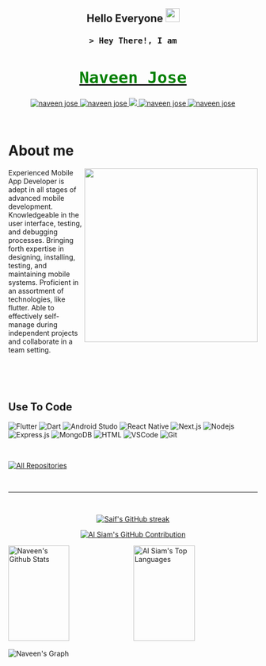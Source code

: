 
<h2 align="center">
  Hello Everyone
  <img src="https://media.giphy.com/media/hvRJCLFzcasrR4ia7z/giphy.gif" width="28">
</h2>


<!--
<p align="center">
  <a href="https://github.com/naveen jose"><img src="https://readme-typing-svg.herokuapp.com/?lines=Self%20Taught%20Programmer;Front%20End%20Developer;1.5%2B%20years%20of%20coding%20experience;Always%20learning%20new%20things&center=true&width=380&height=45"></a>
</p>

 -->
<!--

<a href="https://komarev.com/ghpvc/?username=naveenjose24">
  <img align="right" src="https://komarev.com/ghpvc/?username=naveen jose&label=Visitors&color=0e75b6&style=flat" alt="Profile visitor" />
</a>
[![wakatime](https://wakatime.com/badge/user/eebb3dd8-d9b2-40de-9b88-6fd6cac99dbc.svg)](https://wakatime.com/@eebb3dd8-d9b2-40de-9b88-6fd6cac99dbc)

-->

<!-- Intro  -->
<h3 align="center">
        <samp>&gt; Hey There!, I am
                <b><a target="_blank" href="https://www.naveenjose.online/"><h1 style="color:green;">Naveen Jose</h1></a></b>
        </samp>
</h3>




<p align="center">
 <a href="https://www.naveenjose.online/" target="blank">
  <img src="https://img.shields.io/badge/Website-DC143C?style=for-the-badge&logo=medium&logoColor=white" alt="naveen jose" />
 </a>
 <a href="https://www.linkedin.com/in/naveen-jose-377229145/" target="_blank">
  <img src="https://img.shields.io/badge/LinkedIn-0077B5?style=for-the-badge&logo=linkedin&logoColor=white" alt="naveen jose"/>
 </a>
 <!-- <a href="https://dev.to/naveenjose" target="_blank">
  <img src="https://img.shields.io/badge/dev.to-0A0A0A?style=for-the-badge&logo=dev.to&logoColor=white" alt="naveen jose" />
 </a> -->
 <a href="https://twitter.com/NaveenJ93017603" target="_blank">
  <img src="https://img.shields.io/badge/Twitter-1DA1F2?style=for-the-badge&logo=twitter&logoColor=white" />
 </a>
 <a href="https://www.instagram.com/n.a.v.e.e.n_j.o.s.e/?igshid=NzZlODBkYWE4Ng%3D%3D" target="_blank">
  <img src="https://img.shields.io/badge/Instagram-fe4164?style=for-the-badge&logo=instagram&logoColor=white" alt="naveen jose" />
 </a> 
 <a href="https://www.facebook.com/naveenjose24/" target="_blank">
  <img src="https://img.shields.io/badge/Facebook-20BEFF?&style=for-the-badge&logo=facebook&logoColor=white" alt="naveen jose"  />
  </a> 
</p>
<br />

<!-- About Section -->
 # About me
 
<p>
  <!--
 <img align="right" width="350" src="/assets/programmer.gif" alt="Coding gif" />
  -->
  <img align="right" width="350" src="https://user-images.githubusercontent.com/74038190/212750155-3ceddfbd-19d3-40a3-87af-8d329c8323c4.gif" width="500">
  <!--
 ✌️ &emsp; Enjoy to do programming and sharing knowledge <br/><br/>
 ❤️ &emsp; Love to writing code and learning new features<br/><br/>
 📧 &emsp; Reach me anytime: naveenjose24@gmail.com<br/><br/>
 💬 &emsp; Ask me about anything [here](https://github.com/naveenJose24/issues)
 -->
<p>Experienced Mobile App Developer is adept in all stages of advanced mobile development. Knowledgeable in the user interface, testing, and debugging processes. Bringing forth expertise in designing, installing, testing, and maintaining mobile systems. Proficient in an assortment of technologies, like flutter. Able to effectively self-manage during independent projects and collaborate in a team setting.</p>
</p>

<br/>
<br/>
<br/>

## Use To Code

![Flutter](https://img.shields.io/badge/Flutter-04589C?style=for-the-badge&labelColor=black&logo=flutter&logoColor=04589C)
![Dart](https://img.shields.io/badge/Dart-04589C?style=for-the-badge&labelColor=black&logo=dart&logoColor=FFFFFF)
![Android Studo](https://img.shields.io/badge/Android%20Studo-54DF8F?style=for-the-badge&labelColor=1C3F4E&logo=androidstudio&logoColor=54DF8F)
![React Native](https://img.shields.io/badge/React_Native-20232A?style=for-the-badge&logo=react&logoColor=61DAFB)
![Next.js](https://img.shields.io/badge/next.js-000000?style=for-the-badge&logo=nextdotjs&logoColor=white)
![Nodejs](https://img.shields.io/badge/Nodejs-3C873A?style=for-the-badge&labelColor=black&logo=node.js&logoColor=3C873A)
![Express.js](https://img.shields.io/badge/Express.js-000000?style=for-the-badge&logo=express&logoColor=white)
![MongoDB](https://img.shields.io/badge/MongoDB-4EA94B?style=for-the-badge&logo=mongodb&logoColor=white)
![HTML](https://img.shields.io/badge/HTML5-E34F26?style=for-the-badge&logo=html5&logoColor=white)
![VSCode](https://img.shields.io/badge/Visual_Studio-0078d7?style=for-the-badge&logo=visual%20studio&logoColor=white)
![Git](https://img.shields.io/badge/Git-F05032?style=for-the-badge&logo=git&logoColor=white)

<br/>


<!-----
## Top Open Source -
[![iTasks](https://github-readme-stats.vercel.app/api/pin/?username=naveenjose24&repo=itasks&border_color=7F3FBF&bg_color=0D1117&title_color=C9D1D9&text_color=8B949E&icon_color=7F3FBF)]([https://github.com/naveenjose24/itasks](https://github.com/naveenJose24/firebase.website))
[![urFolio](https://github-readme-stats.vercel.app/api/pin/?username=naveenjose24&repo=urfolio&border_color=7F3FBF&bg_color=0D1117&title_color=C9D1D9&text_color=8B949E&icon_color=7F3FBF)]([https://github.com/naveenjose/urfolio](https://github.com/naveenJose24/movie-app---bloc))
[![Web Projects](https://github-readme-stats.vercel.app/api/pin/?username=naveenjose24&repo=web-projects&border_color=7F3FBF&bg_color=0D1117&title_color=C9D1D9&text_color=8B949E&icon_color=7F3FBF)]([https://github.com/naveen jose/web-projects](https://github.com/naveenJose24/movie-app---bloc))
-->

<p align="left">
  <a href="https://github.com/naveenJose24/?tab=repositories" target="_blank"><img alt="All Repositories" title="All Repositories" src="https://img.shields.io/badge/-All%20Repos-2962FF?style=for-the-badge&logo=koding&logoColor=white"/></a>
</p>

<br/>
<hr/>
<br/>

<p align="center">
  <a href="https://github.com/naveenJose24/">
    <img src="https://github-readme-streak-stats.herokuapp.com/?user=naveenjose24&theme=radical&border=7F3FBF&background=0D1117" alt="Saif's GitHub streak"/>
  </a>
</p>

<p align="center">
  <a href="https://github.com/naveenjose24">
    <img src="https://github-profile-summary-cards.vercel.app/api/cards/profile-details?username=naveenjose24&theme=radical" alt="Al Siam's GitHub Contribution"/>
  </a>
</p>

<a> 
    <a href="https://github.com/naveenjose24"><img alt="Naveen's Github Stats" src="https://github-readme-stats-xi-pied.vercel.app/api?username=naveenjose24&show_icons=true&count_private=true&theme=react&border_color=7F3FBF&bg_color=0D1117&title_color=F85D7F&icon_color=F8D866" height="192px" width="49.5%"/></a>
  <a href="https://github.com/naveenjose24"><img alt="Al Siam's Top Languages" src="https://github-readme-stats-xi-pied.vercel.app/api/top-langs/?username=naveenjose24&langs_count=8&layout=compact&theme=react&border_color=7F3FBF&bg_color=0D1117&title_color=F85D7F&icon_color=F8D866" height="192px" width="49.5%"/></a>
  <br/>
</a>


![Naveen's Graph](https://github-readme-activity-graph.vercel.app/graph?username=naveenjose24&custom_title=Naveen%20's%20GitHub%20Activity%20Graph&bg_color=0D1117&color=7F3FBF&line=7F3FBF&point=7F3FBF&area_color=FFFFFF&title_color=FFFFFF&area=true)

